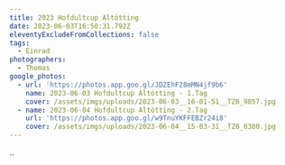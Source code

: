 ```yaml
---
title: 2023 Hofdultcup Altötting
date: 2023-06-03T16:50:31.792Z
eleventyExcludeFromCollections: false
tags:
  - Einrad
photographers:
  - Thomas
google_photos:
  - url: 'https://photos.app.goo.gl/JDZEhF28mMN4jf9b6'
    name: 2023-06-03 Hofdultcup Altötting - 1.Tag
    cover: /assets/imgs/uploads/2023-06-03__16-01-51__TZ6_9857.jpg
  - name: 2023-06-04 Hofdultcup Altötting - 2.Tag
    url: 'https://photos.app.goo.gl/w9TnuYKFFEBZr24i8'
    cover: /assets/imgs/uploads/2023-06-04__15-03-31__TZ6_0380.jpg
---
```

..

